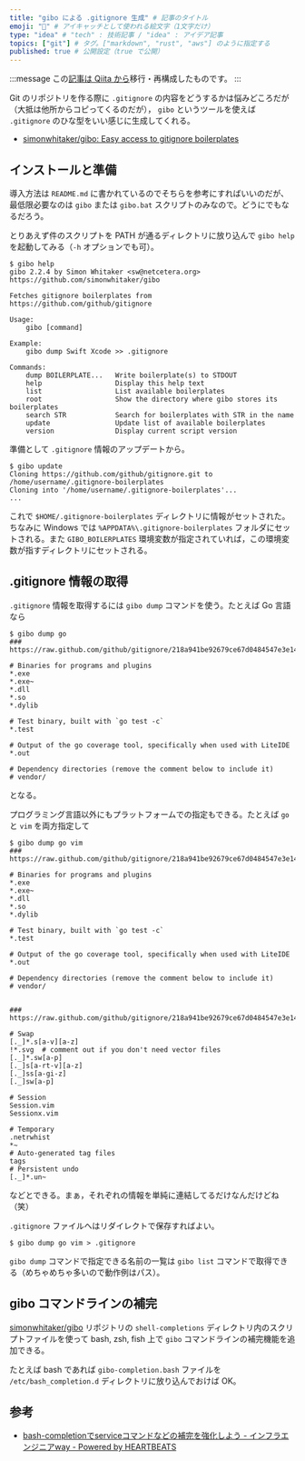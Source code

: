```yaml
---
title: "gibo による .gitignore 生成" # 記事のタイトル
emoji: "💮" # アイキャッチとして使われる絵文字（1文字だけ）
type: "idea" # "tech" : 技術記事 / "idea" : アイデア記事
topics: ["git"] # タグ。["markdown", "rust", "aws"] のように指定する
published: true # 公開設定（true で公開）
---
```


:::message
この[記事は Qiita から](https://qiita.com/spiegel-im-spiegel/items/45a4619aafcacc161521)移行・再構成したものです。
:::

Git のリポジトリを作る際に `.gitignore` の内容をどうするかは悩みどころだが（大抵は他所からコピってくるのだが）， `gibo` というツールを使えば `.gitignore` のひな型をいい感じに生成してくれる。

- [simonwhitaker/gibo: Easy access to gitignore boilerplates](https://github.com/simonwhitaker/gibo)

## インストールと準備

導入方法は `README.md` に書かれているのでそちらを参考にすればいいのだが、最低限必要なのは `gibo` または `gibo.bat` スクリプトのみなので。どうにでもなるだろう。

とりあえず件のスクリプトを PATH が通るディレクトリに放り込んで `gibo help` を起動してみる（`-h` オプションでも可）。

```
$ gibo help
gibo 2.2.4 by Simon Whitaker <sw@netcetera.org>
https://github.com/simonwhitaker/gibo

Fetches gitignore boilerplates from https://github.com/github/gitignore

Usage:
    gibo [command]

Example:
    gibo dump Swift Xcode >> .gitignore

Commands:
    dump BOILERPLATE...   Write boilerplate(s) to STDOUT
    help                  Display this help text
    list                  List available boilerplates
    root                  Show the directory where gibo stores its boilerplates
    search STR            Search for boilerplates with STR in the name
    update                Update list of available boilerplates
    version               Display current script version
```

準備として `.gitignore` 情報のアップデートから。

```
$ gibo update
Cloning https://github.com/github/gitignore.git to /home/username/.gitignore-boilerplates
Cloning into '/home/username/.gitignore-boilerplates'...
...
```

これで `$HOME/.gitignore-boilerplates` ディレクトリに情報がセットされた。ちなみに Windows では `%APPDATA%\.gitignore-boilerplates` フォルダにセットされる。また `GIBO_BOILERPLATES` 環境変数が指定されていれば，この環境変数が指すディレクトリにセットされる。

## .gitignore 情報の取得

`.gitignore` 情報を取得するには `gibo dump` コマンドを使う。たとえば Go 言語なら

```
$ gibo dump go
### https://raw.github.com/github/gitignore/218a941be92679ce67d0484547e3e142b2f5f6f0/Go.gitignore

# Binaries for programs and plugins
*.exe
*.exe~
*.dll
*.so
*.dylib

# Test binary, built with `go test -c`
*.test

# Output of the go coverage tool, specifically when used with LiteIDE
*.out

# Dependency directories (remove the comment below to include it)
# vendor/
```

となる。

プログラミング言語以外にもプラットフォームでの指定もできる。たとえば `go` と `vim` を両方指定して

```
$ gibo dump go vim
### https://raw.github.com/github/gitignore/218a941be92679ce67d0484547e3e142b2f5f6f0/Go.gitignore

# Binaries for programs and plugins
*.exe
*.exe~
*.dll
*.so
*.dylib

# Test binary, built with `go test -c`
*.test

# Output of the go coverage tool, specifically when used with LiteIDE
*.out

# Dependency directories (remove the comment below to include it)
# vendor/


### https://raw.github.com/github/gitignore/218a941be92679ce67d0484547e3e142b2f5f6f0/Global/Vim.gitignore

# Swap
[._]*.s[a-v][a-z]
!*.svg  # comment out if you don't need vector files
[._]*.sw[a-p]
[._]s[a-rt-v][a-z]
[._]ss[a-gi-z]
[._]sw[a-p]

# Session
Session.vim
Sessionx.vim

# Temporary
.netrwhist
*~
# Auto-generated tag files
tags
# Persistent undo
[._]*.un~
```

などとできる。まぁ，それぞれの情報を単純に連結してるだけなんだけどね（笑）

`.gitignore` ファイルへはリダイレクトで保存すればよい。

```
$ gibo dump go vim > .gitignore
```

`gibo dump` コマンドで指定できる名前の一覧は `gibo list` コマンドで取得できる（めちゃめちゃ多いので動作例はパス）。

## gibo コマンドラインの補完

[simonwhitaker/gibo](https://github.com/simonwhitaker/gibo "simonwhitaker/gibo: Easy access to gitignore boilerplates") リポジトリの `shell-completions` ディレクトリ内のスクリプトファイルを使って bash, zsh, fish 上で `gibo` コマンドラインの補完機能を追加できる。

たとえば bash であれば `gibo-completion.bash` ファイルを `/etc/bash_completion.d` ディレクトリに放り込んでおけば OK。

## 参考

- [bash-completionでserviceコマンドなどの補完を強化しよう - インフラエンジニアway - Powered by HEARTBEATS](https://heartbeats.jp/hbblog/2013/06/bash-completion.html)
